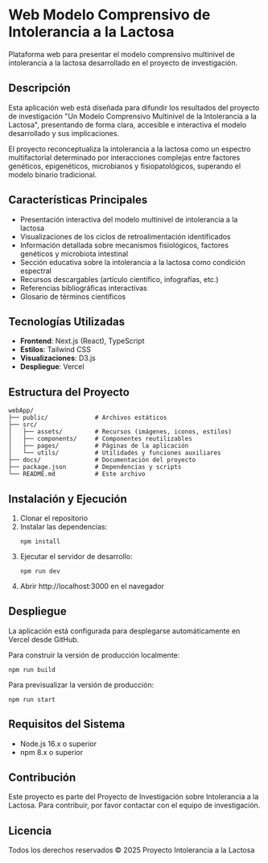 # Web Modelo Comprensivo de Intolerancia a la Lactosa

Plataforma web para presentar el modelo comprensivo multinivel de intolerancia a la lactosa desarrollado en el proyecto de investigación.

## Descripción

Esta aplicación web está diseñada para difundir los resultados del proyecto de investigación "Un Modelo Comprensivo Multinivel de la Intolerancia a la Lactosa", presentando de forma clara, accesible e interactiva el modelo desarrollado y sus implicaciones.

El proyecto reconceptualiza la intolerancia a la lactosa como un espectro multifactorial determinado por interacciones complejas entre factores genéticos, epigenéticos, microbianos y fisiopatológicos, superando el modelo binario tradicional.

## Características Principales

- Presentación interactiva del modelo multinivel de intolerancia a la lactosa
- Visualizaciones de los ciclos de retroalimentación identificados
- Información detallada sobre mecanismos fisiológicos, factores genéticos y microbiota intestinal
- Sección educativa sobre la intolerancia a la lactosa como condición espectral
- Recursos descargables (artículo científico, infografías, etc.)
- Referencias bibliográficas interactivas
- Glosario de términos científicos

## Tecnologías Utilizadas

- **Frontend**: Next.js (React), TypeScript
- **Estilos**: Tailwind CSS
- **Visualizaciones**: D3.js
- **Despliegue**: Vercel

## Estructura del Proyecto

```
webApp/
├── public/             # Archivos estáticos
├── src/
│   ├── assets/         # Recursos (imágenes, iconos, estilos)
│   ├── components/     # Componentes reutilizables
│   ├── pages/          # Páginas de la aplicación
│   └── utils/          # Utilidades y funciones auxiliares
├── docs/               # Documentación del proyecto
├── package.json        # Dependencias y scripts
└── README.md           # Este archivo
```

## Instalación y Ejecución

1. Clonar el repositorio
2. Instalar las dependencias:
   ```
   npm install
   ```
3. Ejecutar el servidor de desarrollo:
   ```
   npm run dev
   ```
4. Abrir http://localhost:3000 en el navegador

## Despliegue

La aplicación está configurada para desplegarse automáticamente en Vercel desde GitHub.

Para construir la versión de producción localmente:
```
npm run build
```

Para previsualizar la versión de producción:
```
npm run start
```

## Requisitos del Sistema

- Node.js 16.x o superior
- npm 8.x o superior

## Contribución

Este proyecto es parte del Proyecto de Investigación sobre Intolerancia a la Lactosa. Para contribuir, por favor contactar con el equipo de investigación.

## Licencia

Todos los derechos reservados © 2025 Proyecto Intolerancia a la Lactosa 